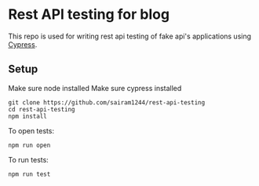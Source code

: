 # Rest API testing for blog

This repo is used for writing rest api testing of fake api's applications using [Cypress](https://docs.cypress.io/guides/overview/why-cypress.html).

## Setup

Make sure node installed
Make sure cypress installed

```
git clone https://github.com/sairam1244/rest-api-testing
cd rest-api-testing
npm install
```



To open tests:

```
npm run open
```

To run tests:

```
npm run test
```


